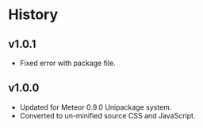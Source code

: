 # History

## v1.0.1
* Fixed error with package file.

## v1.0.0
* Updated for Meteor 0.9.0 Unipackage system.
* Converted to un-minified source CSS and JavaScript.